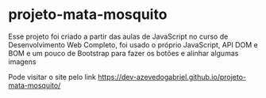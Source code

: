 # projeto-mata-mosquito
 Esse projeto foi criado a partir das aulas de JavaScript no curso de Desenvolvimento Web Completo, foi usado o próprio JavaScript, API DOM e BOM e um pouco de Bootstrap para fazer os botões e alinhar algumas imagens

Pode visitar o site pelo link https://dev-azevedogabriel.github.io/projeto-mata-mosquito/
